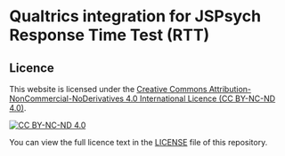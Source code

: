 # Qualtrics integration for JSPsych Response Time Test (RTT)

## Licence
This website is licensed under the 
[Creative Commons Attribution-NonCommercial-NoDerivatives 4.0 International Licence (CC BY-NC-ND 4.0)](https://creativecommons.org/licenses/by-nc-nd/4.0/).

[![CC BY-NC-ND 4.0](https://licensebuttons.net/l/by-nc-nd/4.0/88x31.png)](https://creativecommons.org/licenses/by-nc-nd/4.0/)

You can view the full licence text in the [LICENSE](./LICENSE) file of this repository.
